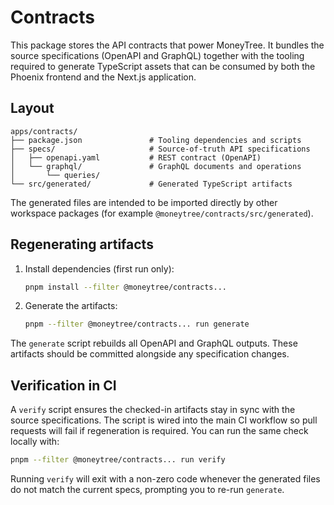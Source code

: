 # Contracts

This package stores the API contracts that power MoneyTree. It bundles the source
specifications (OpenAPI and GraphQL) together with the tooling required to
generate TypeScript assets that can be consumed by both the Phoenix frontend and
the Next.js application.

## Layout

```
apps/contracts/
├── package.json               # Tooling dependencies and scripts
├── specs/                     # Source-of-truth API specifications
│   ├── openapi.yaml           # REST contract (OpenAPI)
│   └── graphql/               # GraphQL documents and operations
│       └── queries/
└── src/generated/             # Generated TypeScript artifacts
```

The generated files are intended to be imported directly by other workspace
packages (for example `@moneytree/contracts/src/generated`).

## Regenerating artifacts

1. Install dependencies (first run only):
   ```sh
   pnpm install --filter @moneytree/contracts...
   ```
2. Generate the artifacts:
   ```sh
   pnpm --filter @moneytree/contracts... run generate
   ```

The `generate` script rebuilds all OpenAPI and GraphQL outputs. These artifacts
should be committed alongside any specification changes.

## Verification in CI

A `verify` script ensures the checked-in artifacts stay in sync with the source
specifications. The script is wired into the main CI workflow so pull requests
will fail if regeneration is required. You can run the same check locally with:

```sh
pnpm --filter @moneytree/contracts... run verify
```

Running `verify` will exit with a non-zero code whenever the generated files do
not match the current specs, prompting you to re-run `generate`.
